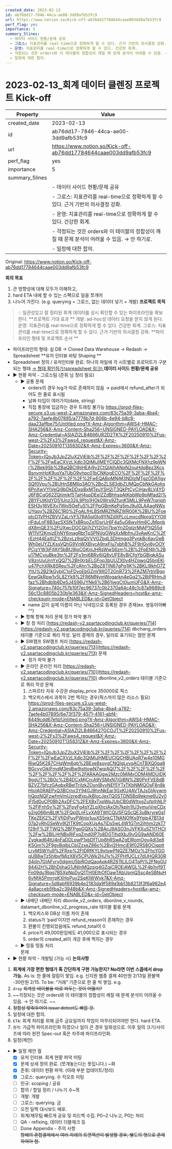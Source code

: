 ```yaml
---
created_date: 2023-02-13
id: ab76dd17-7846-44ca-ae00-3dd9afb53fc9
url: https://www.notion.so/Kick-off-ab76dd17784644caae003dd9afb53fc9
perf_flag: yes
importance: 5
summary_5lines:
  - 데이터 사이드 현황/문제 공유
  - 그로스: 지표관리를 real-time으로 정확하게 할 수 있다. 근거 기반의 의사결정 강화.
  - 운영: 지표관리를 real-time으로 정확하게 할 수 있다. 건강한 회계.
  - 걱정되는 것은 orders와 이 테이블의 정합성이 깨질 때 문제 분석이 어려울 수 있음. → 안 하기로.
  - 일정에 대한 합의.
---
```


# 2023-02-13_회계 데이터 클렌징 프로젝트 Kick-off

| Property | Value |
| --- | --- |
| created_date | 2023-02-13 |
| id | ab76dd17-7846-44ca-ae00-3dd9afb53fc9 |
| url | https://www.notion.so/Kick-off-ab76dd17784644caae003dd9afb53fc9 |
| perf_flag | yes |
| importance | 5 |
| summary_5lines | |
|  | - 데이터 사이드 현황/문제 공유 |
|  | - 그로스: 지표관리를 real-time으로 정확하게 할 수 있다. 근거 기반의 의사결정 강화. |
|  | - 운영: 지표관리를 real-time으로 정확하게 할 수 있다. 건강한 회계. |
|  | - 걱정되는 것은 orders와 이 테이블의 정합성이 깨질 때 문제 분석이 어려울 수 있음. → 안 하기로. |
|  | - 일정에 대한 합의. |

Original: https://www.notion.so/Kick-off-ab76dd17784644caae003dd9afb53fc9

**회의 목표**
1. 큰 방향성에 대해 모두가 이해하고,
1. hard ETA 내에 할 수 있는 스펙으로 일을 쪼개어
1. 나누어 가진다. (e.g. querying = 그로스, 없는 데이터 넣기 = 개발)
**프로젝트 목적**
> 💡 일관성있고 잘 정리된 회계 데이터를 상시 확인할 수 있는 파이프라인을 확보한다. 
**프로젝트 기대 효과 **
> 개발: ad-hoc성 데이터 요청을 받지 않게 된다. 
운영: 지표관리를 real-time으로 정확하게 할 수 있다. 건강한 회계. 
그로스: 지표관리를 real-time으로 정확하게 할 수 있다. 근거 기반의 의사결정 강화. 
**파이프라인 형태 및 프로젝트 순서 **
- 파이프라인의 형태: 실 DB -> Cloned Data Warehouse -> Redash -> Spreadsheet
**유저 인터뷰 바탕 Shaping **
- Spreadsheet 정의 / 유저인터뷰 완료: 하나의 파일에 각 시트별로 프로덕트가 구분되는 형태 
  [→ 형태 확인하기(spreadsheet 링크) ](https://docs.google.com/spreadsheets/d/110HnKlHxzVSoMmhnA5FzeBxZjkYtTIKMx8ds8AgyOeM/edit#gid=362233475)
**데이터 사이드 현황/문제 공유**
- ▶ 현황 파악 - 그로스팀 (준휘 님 정리 필요) 
  - ▶ 공통
    문제
    - orders의 경우 log가 따로 존재하지 않음 → paid에서 refund_after가 되어도 한 줄로 표시됨
    - 날짜 타입이 여러가지(date, string)
    - 직접 통장에 입금하는 경우 트래킹 불가능
    https://prod-files-secure.s3.us-west-2.amazonaws.com/83c75a39-3aba-4ba4-a792-7aefe4b07895/a7776b7d-806b-4e94-b8c8-daa23affbe75/Untitled.png?X-Amz-Algorithm=AWS4-HMAC-SHA256&X-Amz-Content-Sha256=UNSIGNED-PAYLOAD&X-Amz-Credential=ASIAZI2LB4666UR2D2TK%2F20250910%2Fus-west-2%2Fs3%2Faws4_request&X-Amz-Date=20250910T135830Z&X-Amz-Expires=3600&X-Amz-Security-Token=IQoJb3JpZ2luX2VjEIb%2F%2F%2F%2F%2F%2F%2F%2F%2F%2FwEaCXVzLXdlc3QtMiJIMEYCIQDc3QXMcFNXhz9pWNr%2Bek9Sb%2BaQBCl9jiHEAj9y2CtQIAIhANqN2ouHdqBez3KcsBsnvmHoK9usYa7UbO9vhpc01bCNKogECO%2F%2F%2F%2F%2F%2F%2F%2F%2F%2F%2FwEQABoMNjM3NDIzMTgzODA1IgySQf0Vpu%2BUHnSBMIIq3AO%2BoZLS83dbZUMQpCbNkGAohs6PnXwVYIVeQj9bDkDDxpBxMTeuYSH2iT3QkPtCyCjHav8LV4YDJ6FBCqG62ZQtjmikf5TaH4spDEeIZZdBhhspAtKqbWp9pMfad2i%2BYFUIKIdYD51Unz32jL9Pto1HOk0Wrs9ZfunK5MLL9PeW7rqrjphESH3y16VEXv7Wpi5OeFuS%2FPpGBmKePq5mJ9uI0LAAagNWxUYqqy%2BZ6C1R0%2FoALfHLBStMRZfNRZWR00K%2BU%2FoeptcD1VPHZBVVZaLrVF57RA5pl0Io9YNZdXPLcLmxcdNprqSYYOtIrlFduLnF8B3azSXSfkTxBRooZq1DsrUr6F4a5uG8wvHm6CJMpnbdX8mQE3%2FUXwcDOCQIi7rZYl2Ojri7bwYn2DqIzrMjAP1iQ55dW11Vf2KmjzEhNY6magRbtTpSPNVqOWgXxMbfmJ3vAwKnC%2FrEzH44EaXtZ%2BzxLz9qjQVVVGZbdLSDHmgq3PynkBc6ayGeBWh0eUYZLKssVQhG9VnWXBjycA9nxFlu7xbhB%2F9rlGvj6yOOYPCjzYW3jFifAY5bBfJ9lpCGKnlJHRsWwS6zm%2B%2FpEf4h%2Bu17MCyiuBke3tn%2F2Fs1mi6BRv6iQ8vUFE8vBjCfgYbGBjqkASuV8znUuUrnYxQQ7%2BHXrbELGFnp3bUUZX0v4HZqwoQ5bnEKiu47PchXRk8SReu%2FcAhn%2BgZ8TIN67gPg1lK%2BKLl9khO7ZYtU%2B21kGybjC1oFDvoEbGZnV9XOT2OnR73%2FAZM7rbVBgqEewGkRpw1v5L82Yk9%2FR6MNymWogarkn4eGq2%2BjPRHmJtfaz%2BhdbIb8De5J4S96UYNk6%2B61jwgCt0iumUFG&X-Amz-Signature=740c757b10f7ec96737c0b2370a64c48c1c87a9689c656c13c8805b230b1e363&X-Amz-SignedHeaders=host&x-amz-checksum-mode=ENABLED&x-id=GetObject
    - name 값이 실제 이름이 아닌 닉네임으로 등록된 경우 존재(ex. 쌍둥이아빠^^)
  - ▶ 항해
    항해 처리
    문제
    정가 파악 불가
  - ▶ 창
    창 처리
    [https://redash-v2.spartacodingclub.kr/queries/714](https://redash-v2.spartacodingclub.kr/queries/714)
    dbchang_orders  테이블 기준으로 쿼리 작성.
    달러 결제의 경우, 달러로 표기되는 점만 문제
  - ▶ SW캠프
    SW캠프 처리
    [https://redash-v2.spartacodingclub.kr/queries/713](https://redash-v2.spartacodingclub.kr/queries/713)
    문제
    - 정가 파악 불가
  - ▶ 온라인
    온라인 처리
    [https://redash-v2.spartacodingclub.kr/queries/710](https://redash-v2.spartacodingclub.kr/queries/710)
    dbonline_v2_orders 테이블 기준으로 쿼리 작성
    문제
    1. 스파르타 자유 수강권 display_price 350000로 픽스 
    1. 백오피스에서 과목이 2번 찍히는 경우(픽스까지 많은 리소스 필요)
    https://prod-files-secure.s3.us-west-2.amazonaws.com/83c75a39-3aba-4ba4-a792-7aefe4b07895/6e73f379-4571-4161-abf4-8449cdd67efd/Untitled.png?X-Amz-Algorithm=AWS4-HMAC-SHA256&X-Amz-Content-Sha256=UNSIGNED-PAYLOAD&X-Amz-Credential=ASIAZI2LB466427GCOJT%2F20250910%2Fus-west-2%2Fs3%2Faws4_request&X-Amz-Date=20250910T135831Z&X-Amz-Expires=3600&X-Amz-Security-Token=IQoJb3JpZ2luX2VjEIb%2F%2F%2F%2F%2F%2F%2F%2F%2F%2FwEaCXVzLXdlc3QtMiJHMEUCIQCHBUAoR7w4e10MGRIwQ5K287CHqWm6qb%2BExe8soygCNQIgLvvqACnTBXQ0qa8BGcyyOiklFmqM3miBw9jsttowN7wqiAQI7%2F%2F%2F%2F%2F%2F%2F%2F%2F%2F%2FARAAGgw2Mzc0MjMxODM4MDUiDK9ggUT%2BOc%2B4DCxMjCrcA9VSMxN7iGiBN%2B0PjrFVE8dBBZVZ7bfczGAqbxRBelTrilzkZOxnIByvNEf5YTxTKbNMIQOsF8n8kHIoIA0RAEPxQ3BCmx3Y94GJ9hnNkEar3GxKU4AVTAJsGIAjywmhQpzNQFzwfmVmUzredfxpJkBlocJexTQ0STDN5Bq9ekme6U2v0jFl5d0uCP0Bh2AxDFC%2FEXBxTxpWpJUbCB0dWItxgZufpIhNLP%2FlFnh5y%2F%2FpyFg4sYZLpXhcjAxOh7kpIn1IU3ymujVreCDxp2ig066mBLtK%2FQp0LnFLvXA9TWICQUSFQScQE3uBkryre0a1TKeZEK2%2FVfjDjPuyPWnlo1uuXS5nkCTNANOfKs9Ygip47B13d07a2yRhGSeWv9I2ITK9tCopXUsAs7iDs5wL4W1GTm2ihhm2zkT7f29rF%2FTWQ%2BFPgpGQXs%2BAcJ9ASO3nJVFKXu5Z1tTHCt%2Fw%2BlLHrNBxRiFxqZmd0lP7o8DGTlhdXbJ9yGG9aAND60EZyqkad64tU4nFaDDLpwP1xbDfTUp8hRSwAZgEIRomOgy4dI3e8KSGm%2F9gvBqlbLCblZzxeZ86o%2Bvj2HmciE9f02RS8OCiqpttLrvMSWYu9%2FRxp%2FtDRfKYL9xtswPNQZE7MOz%2FhcYGOqUB8wTz5hIbvfMjzX8V5CPUWk2HJ1y%2FPHfUCLz7dUHQR30R34iiIn7GIAFvry0dgmU5bjROdQaoAqk4RZ6TtLILO4TqPi%2FNgGU944i2H%2BhDjjhaG1JNInMQzsjg4GZqjCROEiAWGL%2F4b1njf9TFn09du1Rqg7B5XpNpDyQ1TH0EthOfOawTAbUpmQSsc4eSBNuH6vNfA5PmrrpKXHoPuy2SqKIWWyk7&X-Amz-Signature=5d8abf6939b4e2183da9f589a1bb13b8213f3f6a982e44a8acceb5fba2c3948b&X-Amz-SignedHeaders=host&x-amz-checksum-mode=ENABLED&x-id=GetObject
  - ▶ 내배단
    내배단 처리
    dbonlie_v2_orders, dbonline_v_rounds, datamart_dbonline_v2_progress_rate 테이블 활용
    문제
    1. 백오피스와 DB상 이름 차이 존재
    1. status가 ‘paid’이지만 refund_reason이 존재하는 경우
    1. 환불이 진행되었음에도 refund_total이 0
    1. price가 49,000원임에도 41,000으로 표시되는 경우
    1. order의 created_at이 개강 후에 찍히는 경우
  - ▶ 띵동
    띵동 처리	
    문제
- ▶ 현황 파악 - 개발팀 (가능 시) 
**논의사항**
1. **회계에 가장 편한 형태가 혹 간단하게 구현 가능한지? No라면 이번 스콥에서 drop 가능.**
  As is: 한 줄에 컬럼이 쌓임.
    e.g. 신지원 웹종 결제 40만원 2/13일 환불액 -30만원 2/15.
  To be: “거래” 기준으로 한 줄 씩 쌓임.
    e.g. 
1. `drop` ~~회계용 테이블을 따로 파두는 것이 어떨지?~~
  1. ~~걱정되는 것은 orders와 이 테이블의 정합성이 깨질 때 문제 분석이 어려울 수 있음. → 안 하기로. ~~
  1. ~~정합성 맞춰두어야 issue detect도 빠를 것.~~ 
1. 일정에 대한 합의.
  1. `ETA`: 회계 처리를 위해 금주 금요일까지 작업이 마무리되어야만 한다. hard ETA. 
  1. `원칙`: 가급적 파이프라인화 하겠으나 일이 큰 경우 일회성으로. 이후 일의 크기/사이즈에 따라 완전 Spec-out 혹은 차주에 파이프라인화.
  1. 일정(제안) 
  - ▶ 일정 제안
    월
    - [x] 유저 인터뷰. 회계 현황 파악 미팅
    - [x] 문제 상세 정의 완료. (쪼개놓는다는 뜻입니다.)
    ~화
    - [x] 준휘: 데이터 현황 파악. (아래 부분 업데이트/정리) 
    - [x] 그로스: querying.
    수 킥오프 미팅
    - [ ] 민규: scoping / 공유
    - [ ] 합의 / 할일 정리 / 나누기
    수~목 
    - [ ] 개발: 개발
    - [ ] 그로스: querying.
    금
    - [ ] 오전 일찍 대시보드 배포. 
    - [ ] 회계/재무팀 빠르게 공유 및 피드백 수집. P0~2 나누고, P0는 처리
    - [ ] QA - refixing, 데이터 더블체크 등
    - [ ] Done
Appendix - 주의 사항	
~~항해의 혼합결제에서 여러 차례의 트랜젝션이 발생할 경우, 별도의 행으로 존재하여야 함.~~
